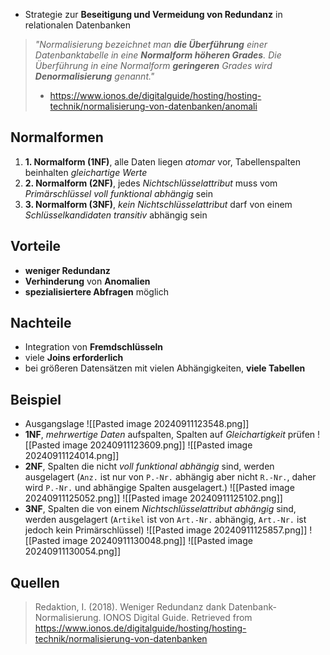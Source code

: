 - Strategie zur **Beseitigung und Vermeidung von Redundanz** in relationalen Datenbanken 

> *"Normalisierung bezeichnet man **die Überführung** einer Datenbanktabelle in eine **Normalform höheren Grades**. Die Überführung in eine Normalform **geringeren** Grades wird **Denormalisierung** genannt."*
> - https://www.ionos.de/digitalguide/hosting/hosting-technik/normalisierung-von-datenbanken/anomali

## Normalformen

1. **1. Normalform (1NF)**, alle Daten liegen *atomar* vor, Tabellenspalten beinhalten *gleichartige Werte*
2. **2. Normalform (2NF)**, jedes *Nichtschlüsselattribut* muss vom *Primärschlüssel voll funktional abhängig* sein
3. **3. Normalform (3NF)**,  *kein Nichtschlüsselattribut* darf von einem *Schlüsselkandidaten transitiv* abhängig sein

## Vorteile
- **weniger Redundanz**
- **Verhinderung** von **Anomalien**
- **spezialisiertere Abfragen** möglich
## Nachteile
- Integration von **Fremdschlüsseln**
- viele **Joins erforderlich**
- bei größeren Datensätzen mit vielen Abhängigkeiten, **viele Tabellen**

## Beispiel
- Ausgangslage
![[Pasted image 20240911123548.png]]
- **1NF**, *mehrwertige Daten* aufspalten, Spalten auf *Gleichartigkeit* prüfen
![[Pasted image 20240911123609.png]]
![[Pasted image 20240911124014.png]]
- **2NF**, Spalten die nicht *voll funktional abhängig* sind, werden ausgelagert (`Anz.` ist nur von `P.-Nr.` abhängig aber nicht `R.-Nr.`, daher wird `P.-Nr.` und abhängige Spalten ausgelagert.)
![[Pasted image 20240911125052.png]]
![[Pasted image 20240911125102.png]]
- **3NF**, Spalten die von einem *Nichtschlüsselattribut abhängig* sind, werden ausgelagert (`Artikel` ist von `Art.-Nr.` abhängig, `Art.-Nr.` ist jedoch kein Primärschlüssel)
![[Pasted image 20240911125857.png]]
![[Pasted image 20240911130048.png]]
![[Pasted image 20240911130054.png]]

## Quellen

> Redaktion, I. (2018). Weniger Redundanz dank Datenbank-Normalisierung. IONOS Digital Guide. Retrieved from https://www.ionos.de/digitalguide/hosting/hosting-technik/normalisierung-von-datenbanken